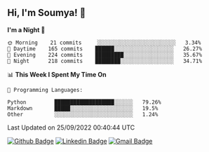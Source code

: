 ## Hi, I'm Soumya! 👋

<!--START_SECTION:waka-->
**I'm a Night 🦉** 

```text
🌞 Morning    21 commits     ░░░░░░░░░░░░░░░░░░░░░░░░░   3.34% 
🌆 Daytime    165 commits    ██████░░░░░░░░░░░░░░░░░░░   26.27% 
🌃 Evening    224 commits    █████████░░░░░░░░░░░░░░░░   35.67% 
🌙 Night      218 commits    ████████░░░░░░░░░░░░░░░░░   34.71%

```


📊 **This Week I Spent My Time On** 

```text
💬 Programming Languages: 

Python         ███████████████████░░░░░░   79.26% 
Markdown       █████░░░░░░░░░░░░░░░░░░░░   19.5% 
Other          ░░░░░░░░░░░░░░░░░░░░░░░░░   1.24%
```


 Last Updated on 25/09/2022 00:40:44 UTC
<!--END_SECTION:waka-->

[![Github Badge](https://img.shields.io/badge/-rubyruins-grey?style=for-the-badge&logo=github&logoColor=white&link=https://github.com/rubyruins/)](https://www.github.com/rubyruins/) 
[![Linkedin Badge](https://img.shields.io/badge/-Soumya%20Parekh-0072b1?style=for-the-badge&logo=Linkedin&logoColor=white&link=https://www.linkedin.com/in/Soumya-Parekh/)](https://www.linkedin.com/in/Soumya-Parekh/) 
[![Gmail Badge](https://img.shields.io/badge/-soumyaparekh.me@gmail.com-c14438?style=for-the-badge&logo=Gmail&logoColor=white&link=mailto:soumyaparekh.me@gmail.com)](mailto:soumyaparekh.me@gmail.com) 
